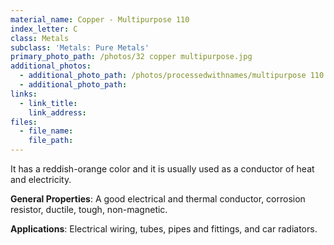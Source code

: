```yaml
---
material_name: Copper - Multipurpose 110
index_letter: C
class: Metals
subclass: 'Metals: Pure Metals'
primary_photo_path: /photos/32 copper multipurpose.jpg
additional_photos:
  - additional_photo_path: /photos/processedwithnames/multipurpose 110 copper.jpeg
  - additional_photo_path:
links:
  - link_title:
    link_address:
files:
  - file_name:
    file_path:
---
```



It has a reddish-orange color and it is usually used as a conductor of heat and electricity.

**General Properties**: A good electrical and thermal conductor, corrosion resistor, ductile, tough, non-magnetic.

**Applications**: Electrical wiring, tubes, pipes and fittings, and car radiators.